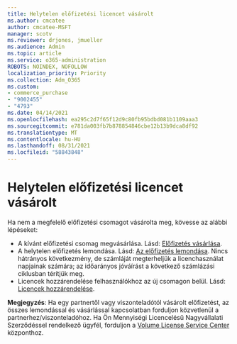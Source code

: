 ```yaml
---
title: Helytelen előfizetési licencet vásárolt
ms.author: cmcatee
author: cmcatee-MSFT
manager: scotv
ms.reviewer: drjones, jmueller
ms.audience: Admin
ms.topic: article
ms.service: o365-administration
ROBOTS: NOINDEX, NOFOLLOW
localization_priority: Priority
ms.collection: Adm_O365
ms.custom:
- commerce_purchase
- "9002455"
- "4793"
ms.date: 04/14/2021
ms.openlocfilehash: ea295c2d7f65f12d9c80fb95bdbd081b1109aaa3
ms.sourcegitcommit: e781da003fb7b878854846cbe12b13b9dca8df92
ms.translationtype: MT
ms.contentlocale: hu-HU
ms.lasthandoff: 08/31/2021
ms.locfileid: "58843848"
---
```

# <a name="purchased-wrong-subscription-license"></a>Helytelen előfizetési licencet vásárolt

Ha nem a megfelelő előfizetési csomagot vásárolta meg, kövesse az alábbi lépéseket:

- A kívánt előfizetési csomag megvásárlása. Lásd: [Előfizetés vásárlása](https://docs.microsoft.com/alchemyinsights/buy-a-subscription-to-office-365-for-business).
- A helytelen előfizetés lemondása. Lásd: [Az előfizetés lemondása](https://docs.microsoft.com/alchemyinsights/canceling-your-office-365-subscription).
Nincs hátrányos következmény, de számláját megterheljük a licenchasználat napjainak számára; az időarányos jóváírást a következő számlázási ciklusban térítjük meg.
- Licencek hozzárendelése felhasználókhoz az új csomagon belül. Lásd: [Licencek hozzárendelése](https://docs.microsoft.com/alchemyinsights/how-to-assign-a-license-to-a-user).

**Megjegyzés**: Ha egy partnertől vagy viszonteladótól vásárolt előfizetést, az összes lemondással és vásárlással kapcsolatban forduljon közvetlenül a partnerhez/viszonteladóhoz. Ha Ön Mennyiségi Licencelésű Nagyvállalati Szerződéssel rendelkező ügyfél, forduljon a [Volume License Service Center](https://support.microsoft.com/help/4471406/how-to-contact-the-microsoft-volume-licensing-service-center) központhoz.
